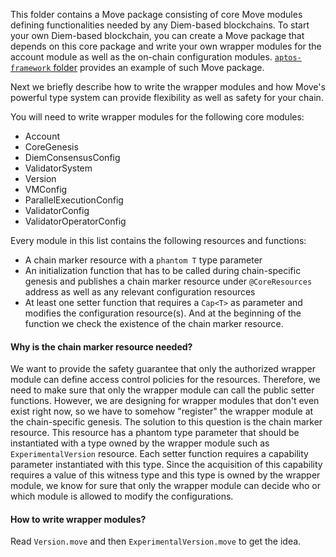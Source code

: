 This folder contains a Move package consisting of core Move modules defining functionalities needed by
any Diem-based blockchains. To start your own Diem-based blockchain, you can create a Move package that
depends on this core package and write your own wrapper modules for the account module as well as the
on-chain configuration modules. [`aptos-framework` folder](../aptos-framework) provides an example of such
Move package.

Next we briefly describe how to write the wrapper modules and how Move's powerful type system can provide flexibility
as well as safety for your chain.

You will need to write wrapper modules for the following core modules:
- Account
- CoreGenesis
- DiemConsensusConfig
- ValidatorSystem
- Version
- VMConfig
- ParallelExecutionConfig
- ValidatorConfig
- ValidatorOperatorConfig


Every module in this list contains the following resources and functions:
- A chain marker resource with a `phantom T` type parameter
- An initialization function that has to be called during chain-specific genesis and publishes a chain marker resource under
  `@CoreResources` address as well as any relevant configuration resources
- At least one setter function that requires a `Cap<T>` as parameter and modifies the configuration resource(s).
  And at the beginning of the function we check the existence of the chain marker resource.

#### Why is the chain marker resource needed?

We want to provide the safety guarantee that only the authorized wrapper module can define access
control policies for the resources. Therefore, we need to make sure that only the wrapper module can call the public
setter functions. However, we are designing for wrapper modules that don't even exist right now, so we have to somehow
"register" the wrapper module at the chain-specific genesis. The solution to this question is the chain marker resource.
This resource has a phantom type parameter that should be instantiated with a type owned by the wrapper module such as
`ExperimentalVersion` resource. Each setter function requires a capability parameter instantiated with this type. Since
the acquisition of this capability requires a value of this witness type and this type is owned by the wrapper module,
we know for sure that only the wrapper module can decide who or which module is allowed to modify the configurations.

#### How to write wrapper modules?

Read `Version.move` and then `ExperimentalVersion.move` to get the idea.
